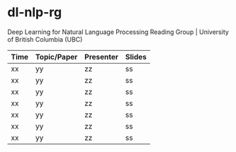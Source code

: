 # dl-nlp-rg
Deep Learning for Natural Language Processing Reading Group | University of British Columbia (UBC)

| Time | Topic/Paper | Presenter | Slides |
| ----  | ------ | ------- | ------ |
| xx | yy | zz | ss |
| xx | yy | zz | ss |
| xx | yy | zz | ss |
| xx | yy | zz | ss |
| xx | yy | zz | ss |
| xx | yy | zz | ss |
| xx | yy | zz | ss |


